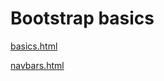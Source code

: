 # Bootstrap basics
[basics.html](https://hhau01.github.io/web-dev-bc/BootstrapBasics/basics.html)

[navbars.html](https://hhau01.github.io/web-dev-bc/BootstrapBasics/navbars.html)

